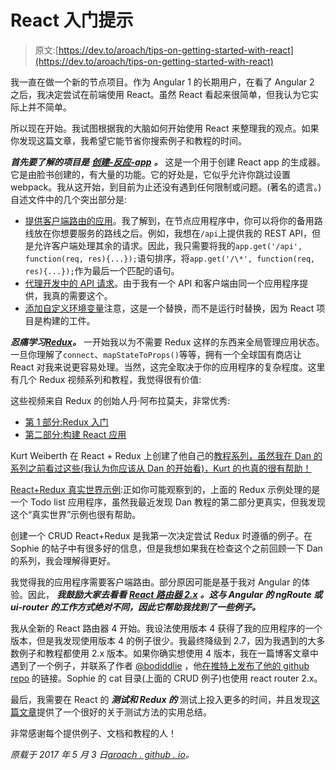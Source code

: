 # React 入门提示

> 原文:[https://dev.to/aroach/tips-on-getting-started-with-react](https://dev.to/aroach/tips-on-getting-started-with-react)

我一直在做一个新的节点项目。作为 Angular 1 的长期用户，在看了 Angular 2 之后，我决定尝试在前端使用 React。虽然 React 看起来很简单，但我认为它实际上并不简单。

所以现在开始。我试图根据我的大脑如何开始使用 React 来整理我的观点。如果你发现这篇文章，我希望它能节省你搜索例子和教程的时间。

***首先要了解的项目是*** [***创建-反应-app***](https://github.com/facebookincubator/create-react-app) ***。*** 这是一个用于创建 React app 的生成器。它是由脸书创建的，有大量的功能。它的好处是，它似乎允许你跳过设置 webpack。我从这开始，到目前为止还没有遇到任何限制或问题。(著名的遗言。)自述文件中的几个突出部分是:

*   [提供客户端路由的应用](https://github.com/facebookincubator/create-react-app/blob/master/packages/react-scripts/template/README.md#serving-apps-with-client-side-routing)。我了解到，在节点应用程序中，你可以将你的备用路线放在你想要服务的路线之后。例如，我想在`/api`上提供我的 REST API，但是允许客户端处理其余的请求。因此，我只需要将我的`app.get('/api', function(req, res){...});`语句排序，将`app.get('/\*', function(req, res){...});`作为最后一个匹配的语句。
*   [代理开发中的 API 请求](https://github.com/facebookincubator/create-react-app/blob/master/packages/react-scripts/template/README.md#proxying-api-requests-in-development)。由于我有一个 API 和客户端由同一个应用程序提供，我真的需要这个。
*   [添加自定义环境变量](https://github.com/facebookincubator/create-react-app/blob/master/packages/react-scripts/template/README.md#adding-custom-environment-variables)注意，这是一个替换，而不是运行时替换，因为 React 项目是构建的工件。

***忍痛学习***[***Redux***](http://redux.js.org/)***。*** 一开始我以为不需要 Redux 这样的东西来全局管理应用状态。一旦你理解了`connect`、`mapStateToProps()`等等，拥有一个全球国有商店让 React 对我来说更容易处理。当然，这完全取决于你的应用程序的复杂程度。这里有几个 Redux 视频系列和教程，我觉得很有价值:

这些视频来自 Redux 的创始人丹·阿布拉莫夫，非常优秀:

*   [第 1 部分:Redux 入门](https://egghead.io/series/getting-started-with-redux)
*   [第二部分:构建 React 应用](https://egghead.io/courses/building-react-applications-with-idiomatic-redux)

Kurt Weiberth 在 React + Redux 上创建了他自己的[教程系列，虽然我在 Dan 的系列之前看过这些(我认为你应该从 Dan 的开始看)，Kurt 的也真的很有帮助！](https://www.youtube.com/playlist?list=PLQDnxXqV213JJFtDaG0aE9vqvp6Wm7nBg)

[React+Redux 真实世界示例](https://github.com/gothinkster/react-redux-realworld-example-app):正如你可能观察到的，上面的 Redux 示例处理的是一个 Todo list 应用程序，虽然我最近发现 Dan 教程的第二部分更真实，但我发现这个“真实世界”示例也很有帮助。

创建一个 CRUD React+Redux 是我第一次决定尝试 Redux 时遵循的例子。在 Sophie 的帖子中有很多好的信息，但是我想如果我在检查这个之前回顾一下 Dan 的系列，我会理解得更好。

我觉得我的应用程序需要客户端路由。部分原因可能是基于我对 Angular 的体验。因此， ***我鼓励大家去看看*** [***React 路由器 2.x***](https://github.com/ReactTraining/react-router/blob/v2.8.1/docs/guides/README.md) ***。这与 Angular 的 ngRoute 或 ui-router 的工作方式绝对不同，因此它帮助我找到了一些例子。***

我从全新的 React 路由器 4 开始。我设法使用版本 4 获得了我的应用程序的一个版本，但是我发现使用版本 4 的例子很少。我最终降级到 2.7，因为我遇到的大多数例子和教程都使用 2.x 版本。如果你确实想使用 4 版本，我在一篇博客文章中遇到了一个例子，并联系了作者 [@bodiddlie](https://twitter.com/bodiddlie) ，他[在推特上发布了他的 github repo](https://twitter.com/bodiddlie/status/852271980879396865) 的链接。Sophie 的 cat 目录(上面的 CRUD 例子)也使用 react router 2.x。

最后，我需要在 React 的 ***测试和 Redux 的*** 测试上投入更多的时间，并且发现[这篇文章](https://medium.com/javascript-inside/some-thoughts-on-testing-react-redux-applications-8571fbc1b78f)提供了一个很好的关于测试方法的实用总结。

非常感谢每个提供例子、文档和教程的人！

*原载于 2017 年 5 月 3 日*[*aroach . github . io*](http://aroach.github.io/2017/05/03/getting-started-with-react.html)*。*